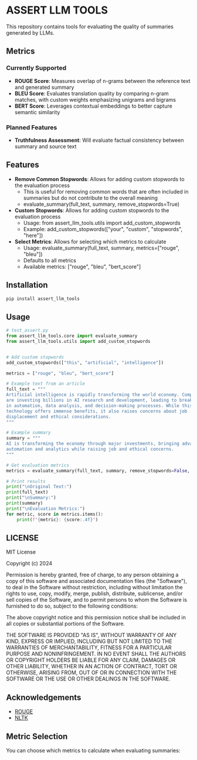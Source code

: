 # ASSERT LLM TOOLS

This repository contains tools for evaluating the quality of summaries generated by LLMs.

## Metrics

### Currently Supported

- **ROUGE Score**: Measures overlap of n-grams between the reference text and generated summary
- **BLEU Score**: Evaluates translation quality by comparing n-gram matches, with custom weights emphasizing unigrams and bigrams
- **BERT Score**: Leverages contextual embeddings to better capture semantic similarity

### Planned Features

- **Truthfulness Assessment**: Will evaluate factual consistency between summary and source text

## Features

- **Remove Common Stopwords**: Allows for adding custom stopwords to the evaluation process
    - This is useful for removing common words that are often included in summaries but do not contribute to the overall meaning
    - evaluate_summary(full_text, summary, remove_stopwords=True)
- **Custom Stopwords**: Allows for adding custom stopwords to the evaluation process
    - Usage: from assert_llm_tools.utils import add_custom_stopwords
    - Example: add_custom_stopwords(["your", "custom", "stopwords", "here"])
- **Select Metrics**: Allows for selecting which metrics to calculate
    - Usage: evaluate_summary(full_text, summary, metrics=["rouge", "bleu"])
    - Defaults to all metrics
    - Available metrics: ["rouge", "bleu", "bert_score"]


## Installation

```bash
pip install assert_llm_tools
```

## Usage

```python
# test_assert.py
from assert_llm_tools.core import evaluate_summary
from assert_llm_tools.utils import add_custom_stopwords


# Add custom stopwords
add_custom_stopwords(["this", "artificial", "intelligence"])

metrics = ["rouge", "bleu", "bert_score"]

# Example text from an article
full_text = """
Artificial intelligence is rapidly transforming the world economy. Companies 
are investing billions in AI research and development, leading to breakthroughs 
in automation, data analysis, and decision-making processes. While this 
technology offers immense benefits, it also raises concerns about job 
displacement and ethical considerations.
"""

# Example summary
summary = """
AI is transforming the economy through major investments, bringing advances in 
automation and analytics while raising job and ethical concerns.
"""

# Get evaluation metrics
metrics = evaluate_summary(full_text, summary, remove_stopwords=False, metrics=metrics)

# Print results
print("\nOriginal Text:")
print(full_text)
print("\nSummary:")
print(summary)
print("\nEvaluation Metrics:")
for metric, score in metrics.items():
    print(f"{metric}: {score:.4f}")


```

## LICENSE

MIT License

Copyright (c) 2024

Permission is hereby granted, free of charge, to any person obtaining a copy
of this software and associated documentation files (the "Software"), to deal
in the Software without restriction, including without limitation the rights
to use, copy, modify, merge, publish, distribute, sublicense, and/or sell
copies of the Software, and to permit persons to whom the Software is
furnished to do so, subject to the following conditions:

The above copyright notice and this permission notice shall be included in all
copies or substantial portions of the Software.

THE SOFTWARE IS PROVIDED "AS IS", WITHOUT WARRANTY OF ANY KIND, EXPRESS OR
IMPLIED, INCLUDING BUT NOT LIMITED TO THE WARRANTIES OF MERCHANTABILITY,
FITNESS FOR A PARTICULAR PURPOSE AND NONINFRINGEMENT. IN NO EVENT SHALL THE
AUTHORS OR COPYRIGHT HOLDERS BE LIABLE FOR ANY CLAIM, DAMAGES OR OTHER
LIABILITY, WHETHER IN AN ACTION OF CONTRACT, TORT OR OTHERWISE, ARISING FROM,
OUT OF OR IN CONNECTION WITH THE SOFTWARE OR THE USE OR OTHER DEALINGS IN THE
SOFTWARE.

## Acknowledgements

- [ROUGE](https://github.com/google-research/google-research/tree/master/rouge)
- [NLTK](https://www.nltk.org/)

## Metric Selection

You can choose which metrics to calculate when evaluating summaries: